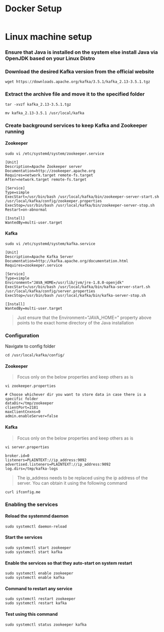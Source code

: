 # Docker Setup

```

```

# Linux machine setup

### Ensure that Java is installed on the system else install Java via OpenJDK based on your Linux Distro

### Download the desired Kafka version from the official website
```
wget https://downloads.apache.org/kafka/3.5.1/kafka_2.13-3.5.1.tgz
```

### Extract the archive file and move it to the specified folder
```
tar -xvzf kafka_2.13-3.5.1.tgz
```

```
mv kafka_2.13-3.5.1 /usr/local/kafka
```

### Create background services to keep Kafka and Zookeeper running

#### Zookeeper
```
sudo vi /etc/systemd/system/zookeeper.service
```
```
[Unit]
Description=Apache Zookeeper server
Documentation=http://zookeeper.apache.org
Requires=network.target remote-fs.target
After=network.target remote-fs.target

[Service]
Type=simple
ExecStart=/usr/bin/bash /usr/local/kafka/bin/zookeeper-server-start.sh /usr/local/kafka/config/zookeeper.properties
ExecStop=/usr/bin/bash /usr/local/kafka/bin/zookeeper-server-stop.sh
Restart=on-abnormal

[Install]
WantedBy=multi-user.target
```

#### Kafka
```
sudo vi /etc/systemd/system/kafka.service
```
```
[Unit]
Description=Apache Kafka Server
Documentation=http://kafka.apache.org/documentation.html
Requires=zookeeper.service

[Service]
Type=simple
Environment="JAVA_HOME=/usr/lib/jvm/jre-1.8.0-openjdk"
ExecStart=/usr/bin/bash /usr/local/kafka/bin/kafka-server-start.sh /usr/local/kafka/config/server.properties
ExecStop=/usr/bin/bash /usr/local/kafka/bin/kafka-server-stop.sh

[Install]
WantedBy=multi-user.target
```
> Just ensure that the Environment="JAVA_HOME=" property above points to the exact home directory of the Java installation

### Configuration

Navigate to config folder
```
cd /usr/local/kafka/config/
```

#### Zookeeper
> Focus only on the below properties and keep others as is
```
vi zookeeper.properties
```
```
# Choose whichever dir you want to store data in case there is a specific folder
dataDir=/tmp/zookeeper
clientPort=2181
maxClientCnxns=0
admin.enableServer=false
```

#### Kafka
> Focus only on the below properties and keep others as is
```
vi server.properties
```
```
broker.id=0
listeners=PLAINTEXT://ip_address:9092
advertised.listeners=PLAINTEXT://ip_address:9092
log.dirs=/tmp/kafka-logs
```
> The ip_address needs to be replaced using the ip address of the server. You can obtain it using the following command
```
curl ifconfig.me
```

### Enabling the services

#### Reload the systemmd daemon
```
sudo systemctl daemon-reload
```

#### Start the services
```
sudo systemctl start zookeeper
sudo systemctl start kafka
```

#### Enable the services so that they auto-start on system restart
```
sudo systemctl enable zookeeper
sudo systemctl enable kafka
```

#### Command to restart any service
```
sudo systemctl restart zookeeper
sudo systemctl restart kafka
```

#### Test using this command
```
sudo systemctl status zookeeper kafka
```

